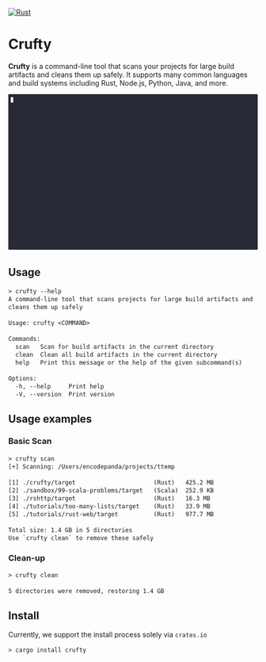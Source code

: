 [![Rust](https://github.com/EncodePanda/crufty/actions/workflows/rust.yml/badge.svg?branch=main)](https://github.com/EncodePanda/crufty/actions/workflows/rust.yml)

# Crufty

**Crufty** is a command-line tool that scans your projects for large build
artifacts and cleans them up safely. It supports many common languages and build
systems including Rust, Node.js, Python, Java, and more.

![crufty](crufty.gif)


## Usage

```
> crufty --help
A command-line tool that scans projects for large build artifacts and cleans them up safely

Usage: crufty <COMMAND>

Commands:
  scan   Scan for build artifacts in the current directory
  clean  Clean all build artifacts in the current directory
  help   Print this message or the help of the given subcommand(s)

Options:
  -h, --help     Print help
  -V, --version  Print version
```

## Usage examples

### Basic Scan

```
> crufty scan
[+] Scanning: /Users/encodepanda/projects/ttemp

[1] ./crufty/target                      (Rust)   425.2 MB
[2] ./sandbox/99-scala-problems/target   (Scala)  252.9 KB
[3] ./rshttp/target                      (Rust)   16.3 MB
[4] ./tutorials/too-many-lists/target    (Rust)   33.9 MB
[5] ./tutorials/rust-web/target          (Rust)   977.7 MB

Total size: 1.4 GB in 5 directories
Use `crufty clean` to remove these safely
```

### Clean-up

```
> crufty clean

5 directories were removed, restoring 1.4 GB
```

## Install

Currently, we support the install process solely via `crates.io`

```
> cargo install crufty
```
